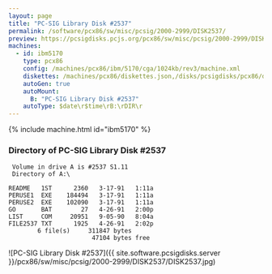 ```yaml
---
layout: page
title: "PC-SIG Library Disk #2537"
permalink: /software/pcx86/sw/misc/pcsig/2000-2999/DISK2537/
preview: https://pcsigdisks.pcjs.org/pcx86/sw/misc/pcsig/2000-2999/DISK2537/DISK2537.jpg
machines:
  - id: ibm5170
    type: pcx86
    config: /machines/pcx86/ibm/5170/cga/1024kb/rev3/machine.xml
    diskettes: /machines/pcx86/diskettes.json,/disks/pcsigdisks/pcx86/diskettes.json
    autoGen: true
    autoMount:
      B: "PC-SIG Library Disk #2537"
    autoType: $date\r$time\rB:\rDIR\r
---
```


{% include machine.html id="ibm5170" %}

### Directory of PC-SIG Library Disk #2537

     Volume in drive A is #2537 S1.11
     Directory of A:\

    README   1ST      2360   3-17-91   1:11a
    PERUSE1  EXE    184494   3-17-91   1:11a
    PERUSE2  EXE    102090   3-17-91   1:11a
    GO       BAT        27   4-26-91   2:00p
    LIST     COM     20951   9-05-90   8:04a
    FILE2537 TXT      1925   4-26-91   2:02p
            6 file(s)     311847 bytes
                           47104 bytes free

![PC-SIG Library Disk #2537]({{ site.software.pcsigdisks.server }}/pcx86/sw/misc/pcsig/2000-2999/DISK2537/DISK2537.jpg)
